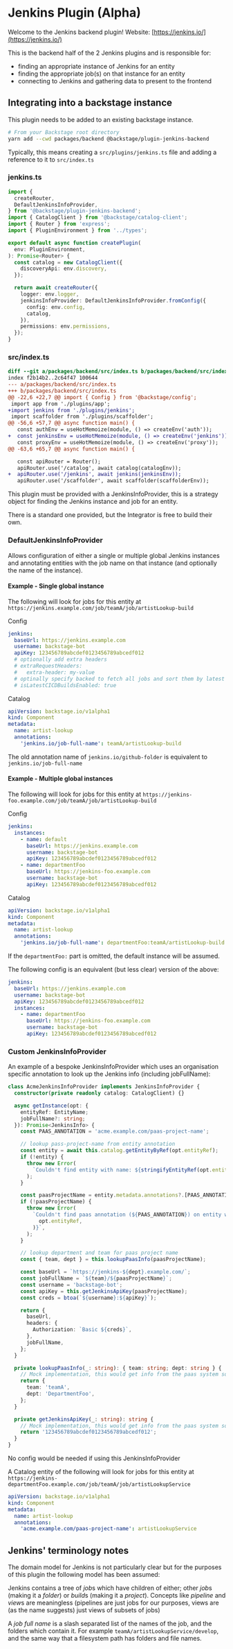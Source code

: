 # Jenkins Plugin (Alpha)

Welcome to the Jenkins backend plugin! Website: [https://jenkins.io/](https://jenkins.io/)

This is the backend half of the 2 Jenkins plugins and is responsible for:

- finding an appropriate instance of Jenkins for an entity
- finding the appropriate job(s) on that instance for an entity
- connecting to Jenkins and gathering data to present to the frontend

## Integrating into a backstage instance

This plugin needs to be added to an existing backstage instance.

```bash
# From your Backstage root directory
yarn add --cwd packages/backend @backstage/plugin-jenkins-backend
```

Typically, this means creating a `src/plugins/jenkins.ts` file and adding a reference to it to `src/index.ts`

### jenkins.ts

```typescript
import {
  createRouter,
  DefaultJenkinsInfoProvider,
} from '@backstage/plugin-jenkins-backend';
import { CatalogClient } from '@backstage/catalog-client';
import { Router } from 'express';
import { PluginEnvironment } from '../types';

export default async function createPlugin(
  env: PluginEnvironment,
): Promise<Router> {
  const catalog = new CatalogClient({
    discoveryApi: env.discovery,
  });

  return await createRouter({
    logger: env.logger,
    jenkinsInfoProvider: DefaultJenkinsInfoProvider.fromConfig({
      config: env.config,
      catalog,
    }),
    permissions: env.permissions,
  });
}
```

### src/index.ts

```diff
diff --git a/packages/backend/src/index.ts b/packages/backend/src/index.ts
index f2b14b2..2c64f47 100644
--- a/packages/backend/src/index.ts
+++ b/packages/backend/src/index.ts
@@ -22,6 +22,7 @@ import { Config } from '@backstage/config';
 import app from './plugins/app';
+import jenkins from './plugins/jenkins';
 import scaffolder from './plugins/scaffolder';
@@ -56,6 +57,7 @@ async function main() {
   const authEnv = useHotMemoize(module, () => createEnv('auth'));
+  const jenkinsEnv = useHotMemoize(module, () => createEnv('jenkins'));
   const proxyEnv = useHotMemoize(module, () => createEnv('proxy'));
@@ -63,6 +65,7 @@ async function main() {

   const apiRouter = Router();
   apiRouter.use('/catalog', await catalog(catalogEnv));
+  apiRouter.use('/jenkins', await jenkins(jenkinsEnv));
   apiRouter.use('/scaffolder', await scaffolder(scaffolderEnv));
```

This plugin must be provided with a JenkinsInfoProvider, this is a strategy object for finding the Jenkins instance and job for an entity.

There is a standard one provided, but the Integrator is free to build their own.

### DefaultJenkinsInfoProvider

Allows configuration of either a single or multiple global Jenkins instances and annotating entities with the job name on that instance (and optionally the name of the instance).

#### Example - Single global instance

The following will look for jobs for this entity at `https://jenkins.example.com/job/teamA/job/artistLookup-build`

Config

```yaml
jenkins:
  baseUrl: https://jenkins.example.com
  username: backstage-bot
  apiKey: 123456789abcdef0123456789abcedf012
  # optionally add extra headers
  # extraRequestHeaders:
  #   extra-header: my-value
  # optinally specify backed to fetch all jobs and sort them by latest build according to timestamp
  # isLatestCICDBuildsEnabled: true
```

Catalog

```yaml
apiVersion: backstage.io/v1alpha1
kind: Component
metadata:
  name: artist-lookup
  annotations:
    'jenkins.io/job-full-name': teamA/artistLookup-build
```

The old annotation name of `jenkins.io/github-folder` is equivalent to `jenkins.io/job-full-name`

#### Example - Multiple global instances

The following will look for jobs for this entity at `https://jenkins-foo.example.com/job/teamA/job/artistLookup-build`

Config

```yaml
jenkins:
  instances:
    - name: default
      baseUrl: https://jenkins.example.com
      username: backstage-bot
      apiKey: 123456789abcdef0123456789abcedf012
    - name: departmentFoo
      baseUrl: https://jenkins-foo.example.com
      username: backstage-bot
      apiKey: 123456789abcdef0123456789abcedf012
```

Catalog

```yaml
apiVersion: backstage.io/v1alpha1
kind: Component
metadata:
  name: artist-lookup
  annotations:
    'jenkins.io/job-full-name': departmentFoo:teamA/artistLookup-build
```

If the `departmentFoo:` part is omitted, the default instance will be assumed.

The following config is an equivalent (but less clear) version of the above:

```yaml
jenkins:
  baseUrl: https://jenkins.example.com
  username: backstage-bot
  apiKey: 123456789abcdef0123456789abcedf012
  instances:
    - name: departmentFoo
      baseUrl: https://jenkins-foo.example.com
      username: backstage-bot
      apiKey: 123456789abcdef0123456789abcedf012
```

### Custom JenkinsInfoProvider

An example of a bespoke JenkinsInfoProvider which uses an organisation specific annotation to look up the Jenkins info (including jobFullName):

```typescript
class AcmeJenkinsInfoProvider implements JenkinsInfoProvider {
  constructor(private readonly catalog: CatalogClient) {}

  async getInstance(opt: {
    entityRef: EntityName;
    jobFullName?: string;
  }): Promise<JenkinsInfo> {
    const PAAS_ANNOTATION = 'acme.example.com/paas-project-name';

    // lookup pass-project-name from entity annotation
    const entity = await this.catalog.getEntityByRef(opt.entityRef);
    if (!entity) {
      throw new Error(
        `Couldn't find entity with name: ${stringifyEntityRef(opt.entityRef)}`,
      );
    }

    const paasProjectName = entity.metadata.annotations?.[PAAS_ANNOTATION];
    if (!paasProjectName) {
      throw new Error(
        `Couldn't find paas annotation (${PAAS_ANNOTATION}) on entity with name: ${stringifyEntityRef(
          opt.entityRef,
        )}`,
      );
    }

    // lookup department and team for paas project name
    const { team, dept } = this.lookupPaasInfo(paasProjectName);

    const baseUrl = `https://jenkins-${dept}.example.com/`;
    const jobFullName = `${team}/${paasProjectName}`;
    const username = 'backstage-bot';
    const apiKey = this.getJenkinsApiKey(paasProjectName);
    const creds = btoa(`${username}:${apiKey}`);

    return {
      baseUrl,
      headers: {
        Authorization: `Basic ${creds}`,
      },
      jobFullName,
    };
  }

  private lookupPaasInfo(_: string): { team: string; dept: string } {
    // Mock implementation, this would get info from the paas system somehow in reality.
    return {
      team: 'teamA',
      dept: 'DepartmentFoo',
    };
  }

  private getJenkinsApiKey(_: string): string {
    // Mock implementation, this would get info from the paas system somehow in reality.
    return '123456789abcdef0123456789abcedf012';
  }
}
```

No config would be needed if using this JenkinsInfoProvider

A Catalog entity of the following will look for jobs for this entity at `https://jenkins-departmentFoo.example.com/job/teamA/job/artistLookupService`

```yaml
apiVersion: backstage.io/v1alpha1
kind: Component
metadata:
  name: artist-lookup
  annotations:
    'acme.example.com/paas-project-name': artistLookupService
```

## Jenkins' terminology notes

The domain model for Jenkins is not particularly clear but for the purposes of this plugin the following model has been assumed:

Jenkins contains a tree of *job*s which have children of either; other *job*s (making it a _folder_) or *build*s (making it a _project_).
Concepts like _pipeline_ and *view*s are meaningless (pipelines are just jobs for our purposes, views are (as the name suggests) just views of subsets of jobs)

A _job full name_ is a slash separated list of the names of the job, and the folders which contain it. For example `teamA/artistLookupService/develop`, and the same way that a filesystem path has folders and file names.
